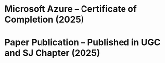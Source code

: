 # Microsoft Azure – Certificate of Completion (2025)  
# Paper Publication – Published in UGC and SJ Chapter (2025)
